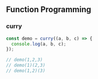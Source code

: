 ## Function Programming

### curry

```ts
const demo = curry((a, b, c) => {
  console.log(a, b, c);
});

// demo(1,2,3)
// demo(1)(2,3)
// demo(1,2)(3)
```
